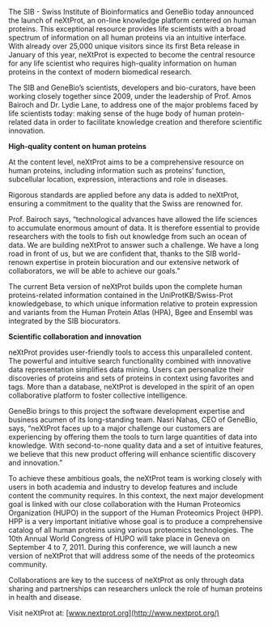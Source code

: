 The SIB - Swiss Institute of Bioinformatics and GeneBio today announced the launch of neXtProt, an on-line knowledge platform centered on human proteins. This exceptional resource provides life scientists with a broad spectrum of information on all human proteins via an intuitive interface. With already over 25,000 unique visitors since its first Beta release in January of this year, neXtProt is expected to become the central resource for any life scientist who requires high-quality information on human proteins in the context of modern biomedical research.

The SIB and GeneBio’s scientists, developers and bio-curators, have been working closely together since 2009, under the leadership of Prof. Amos Bairoch and Dr. Lydie Lane, to address one of the major problems faced by life scientists today: making sense of the huge body of human protein-related data in order to facilitate knowledge creation and therefore scientific innovation.

**High-quality content on human proteins**

At the content level, neXtProt aims to be a comprehensive resource on human proteins, including information such as proteins’ function, subcellular location, expression, interactions and role in diseases.

Rigorous standards are applied before any data is added to neXtProt, ensuring a commitment to the quality that the Swiss are renowned for.

Prof. Bairoch says, “technological advances have allowed the life sciences to accumulate enormous amount of data. It is therefore essential to provide researchers with the tools to fish out knowledge from such an ocean of data. We are building neXtProt to answer such a challenge. We have a long road in front of us, but we are confident that, thanks to the SIB world-renown expertise in protein biocuration and our extensive network of collaborators, we will be able to achieve our goals.”

The current Beta version of neXtProt builds upon the complete human proteins-related information contained in the UniProtKB/Swiss-Prot knowledgebase, to which unique information relative to protein expression and variants from the Human Protein Atlas (HPA), Bgee and Ensembl was integrated by the SIB biocurators.

**Scientific collaboration and innovation**

neXtProt provides user-friendly tools to access this unparalleled content. The powerful and intuitive search functionality combined with innovative data representation simplifies data mining. Users can personalize their discoveries of proteins and sets of proteins in context using favorites and tags. More than a database, neXtProt is developed in the spirit of an open collaborative platform to foster collective intelligence.

GeneBio brings to this project the software development expertise and business acumen of its long-standing team. Nasri Nahas, CEO of GeneBio, says, “neXtProt faces up to a major challenge our customers are experiencing by offering them the tools to turn large quantities of data into knowledge. With second-to-none quality data and a set of intuitive features, we believe that this new product offering will enhance scientific discovery and innovation.”

To achieve these ambitious goals, the neXtProt team is working closely with users in both academia and industry to develop features and include content the community requires. In this context, the next major development goal is linked with our close collaboration with the Human Proteomics Organization (HUPO) in the support of the Human Proteomics Project (HPP). HPP is a very important initiative whose goal is to produce a comprehensive catalog of all human proteins using various proteomics technologies. The 10th Annual World Congress of HUPO will take place in Geneva on September 4 to 7, 2011. During this conference, we will launch a new version of neXtProt that will address some of the needs of the proteomics community.

Collaborations are key to the success of neXtProt as only through data sharing and partnerships can researchers unlock the role of human proteins in health and disease.

Visit neXtProt at: [www.nextprot.org](http://www.nextprot.org/)

